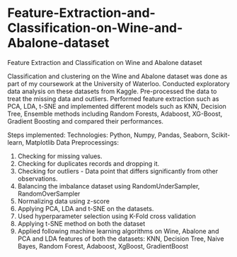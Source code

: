 # Feature-Extraction-and-Classification-on-Wine-and-Abalone-dataset
Feature Extraction and Classification on Wine and Abalone dataset

Classification and clustering on the Wine and Abalone dataset was done as part of my coursework at the University of Waterloo. 
Conducted exploratory data analysis on these datasets from Kaggle. Pre-processed the data to treat the missing data and outliers. Performed feature extraction such as PCA, LDA, t-SNE and implemented different models such as KNN, Decision Tree, Ensemble methods including Random Forests, Adaboost, XG-Boost, Gradient Boosting and compared their performances.

Steps implemented:
Technologies: Python, Numpy, Pandas, Seaborn, Scikit-learn, Matplotlib
Data Preprocessings:
1. Checking for missing values.
2. Checking for duplicates records and dropping it.
3. Checking for outliers - Data point that differs significantly from other observations.
4. Balancing the imbalance dataset using RandomUnderSampler, RandomOverSampler
5. Normalizing data using z-score
6. Applying PCA, LDA and t-SNE on the datasets.
7. Used hyperparameter selection using K-Fold cross validation
8. Applying t-SNE method on both the dataset
9. Applied following machine learning algorithms on Wine, Abalone and PCA and LDA features of both the datasets:
       KNN,
       Decision Tree,
       Naive Bayes,
       Random Forest,
       Adaboost,
       XgBoost,
       GradientBoost

